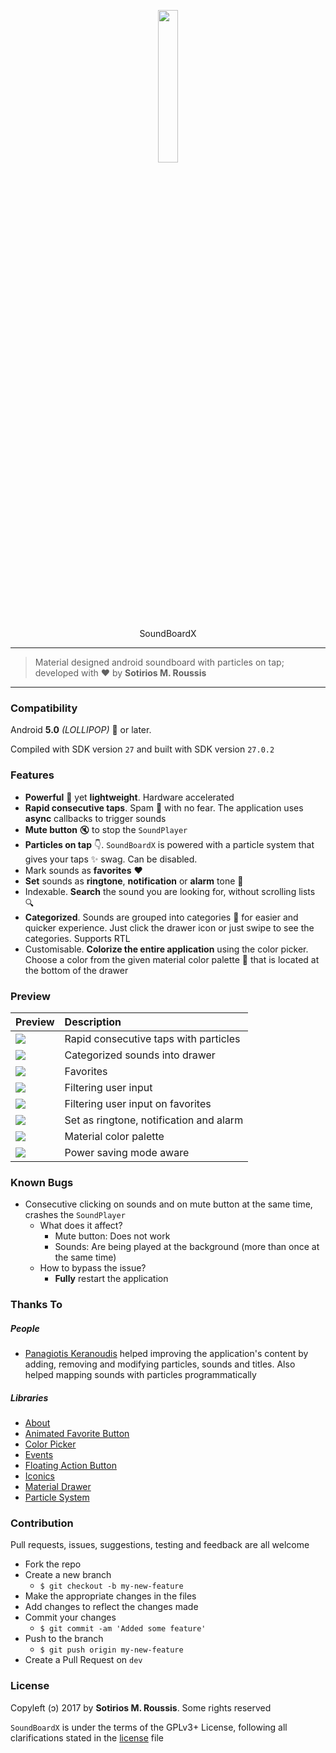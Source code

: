 <p align="center"><img width=25% src="/extras/imgs/logo.png"></img></p>
<p align="center">SoundBoardX</p>

---

> Material designed android soundboard with particles on tap; developed with ❤️ by **Sotirios M. Roussis**

---

### Compatibility

Android **5.0** *(LOLLIPOP)* 🍭 or later.

Compiled with SDK version `27` and built with SDK version `27.0.2`

### Features

* **Powerful** 💪 yet **lightweight**. Hardware accelerated 
* **Rapid consecutive taps**. Spam 💨 with no fear. The application uses **async** callbacks to trigger sounds
* **Mute button** 🔇 to stop the `SoundPlayer`
* **Particles on tap** 👇. `SoundBoardX` is powered with a particle system that gives your taps ✨ swag. Can be disabled.
* Mark sounds as **favorites** ❤️
* **Set** sounds as **ringtone**, **notification** or **alarm** tone 🔔
* Indexable. **Search** the sound you are looking for, without scrolling lists 🔍
* **Categorized**. Sounds are grouped into categories 📜 for easier and quicker experience. Just click the drawer icon or just swipe to see the categories. Supports RTL
* Customisable. **Colorize the entire application** using the color picker. Choose a color from the given material color palette 🎨 that is located at the bottom of the drawer

### Preview

|                 Preview                   |  Description                            |
|:------------------------------------------|:----------------------------------------|
| ![](/extras/imgs/particles.gif)           | Rapid consecutive taps with particles   |
| ![](/extras/imgs/categories.gif)          | Categorized sounds into drawer          |
| ![](/extras/imgs/favoritescategories.gif) | Favorites                               |
| ![](/extras/imgs/search.gif)              | Filtering user input                    |
| ![](/extras/imgs/searchfavorites.gif)     | Filtering user input on favorites       |
| ![](/extras/imgs/setas.gif)               | Set as ringtone, notification and alarm |
| ![](/extras/imgs/colors.gif)              | Material color palette                  |
| ![](/extras/imgs/powersaving.gif)         | Power saving mode aware                 |


### Known Bugs

* Consecutive clicking on sounds and on mute button at the same time, crashes the `SoundPlayer`
  * What does it affect?
    * Mute button: Does not work
    * Sounds: Are being played at the background (more than once at the same time)
  * How to bypass the issue?
    * **Fully** restart the application

### Thanks To

##### People

* [Panagiotis Keranoudis](https://github.com/notiskeranoudis) helped improving the application's content by adding, removing and modifying particles, sounds and titles. Also helped mapping sounds with particles programmatically

##### Libraries

* [About](https://github.com/medyo/android-about-page)
* [Animated Favorite Button](https://github.com/IvBaranov/MaterialFavoriteButton)
* [Color Picker](https://github.com/kristiyanP/colorpicker)
* [Events](https://github.com/greenrobot/EventBus)
* [Floating Action Button](https://github.com/Clans/FloatingActionButton)
* [Iconics](https://github.com/mikepenz/Android-Iconics)
* [Material Drawer](https://github.com/mikepenz/MaterialDrawer)
* [Particle System](https://github.com/plattysoft/Leonids)

### Contribution

Pull requests, issues, suggestions, testing and feedback are all welcome

* Fork the repo
* Create a new branch
  * `$ git checkout -b my-new-feature`
* Make the appropriate changes in the files
* Add changes to reflect the changes made
* Commit your changes
  * `$ git commit -am 'Added some feature'`
* Push to the branch
  * `$ git push origin my-new-feature`
* Create a Pull Request on `dev`

### License

Copyleft (ↄ) 2017 by **Sotirios M. Roussis**. Some rights reserved

`SoundBoardX` is under the terms of the GPLv3+ License, following all clarifications stated in the [license](LICENSE.md) file
